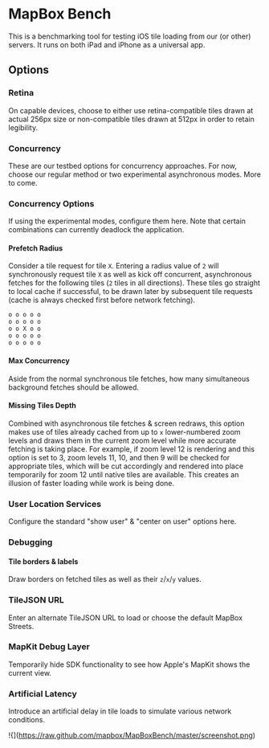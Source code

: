 # MapBox Bench

This is a benchmarking tool for testing iOS tile loading from our (or other) servers. It runs on both iPad and iPhone as a universal app. 

## Options

### Retina

On capable devices, choose to either use retina-compatible tiles drawn at actual 256px size or non-compatible tiles drawn at 512px in order to retain legibility. 

### Concurrency

These are our testbed options for concurrency approaches. For now, choose our regular method or two experimental asynchronous modes. More to come. 

### Concurrency Options

If using the experimental modes, configure them here. Note that certain combinations can currently deadlock the application. 

#### Prefetch Radius

Consider a tile request for tile `X`. Entering a radius value of `2` will synchronously request tile `X` as well as kick off concurrent, asynchronous fetches for the following tiles (`2` tiles in all directions). These tiles go straight to local cache if successful, to be drawn later by subsequent tile requests (cache is always checked first before network fetching). 

    o o o o o
    o o o o o
    o o X o o
    o o o o o
    o o o o o

#### Max Concurrency

Aside from the normal synchronous tile fetches, how many simultaneous background fetches should be allowed. 

#### Missing Tiles Depth

Combined with asynchronous tile fetches & screen redraws, this option makes use of tiles already cached from up to `x` lower-numbered zoom levels and draws them in the current zoom level while more accurate fetching is taking place. For example, if zoom level 12 is rendering and this option is set to 3, zoom levels 11, 10, and then 9 will be checked for appropriate tiles, which will be cut accordingly and rendered into place temporarily for zoom 12 until native tiles are available. This creates an illusion of faster loading while work is being done. 

### User Location Services

Configure the standard "show user" & "center on user" options here. 

### Debugging

#### Tile borders & labels

Draw borders on fetched tiles as well as their `z`/`x`/`y` values. 

### TileJSON URL

Enter an alternate TileJSON URL to load or choose the default MapBox Streets. 

### MapKit Debug Layer

Temporarily hide SDK functionality to see how Apple's MapKit shows the current view. 

### Artificial Latency

Introduce an artificial delay in tile loads to simulate various network conditions. 

!{](https://raw.github.com/mapbox/MapBoxBench/master/screenshot.png)